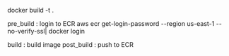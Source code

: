 docker build -t <tag name> .

pre_build : login to ECR
aws ecr get-login-password --region us-east-1 --no-verify-ssl| docker login

build : build image 
post_build : push to ECR

